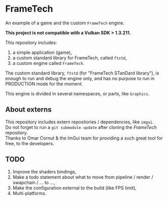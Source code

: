 # FrameTech

An example of a game and the custom `FrameTech` engine.

**This project is not compatible with a Vulkan SDK > 1.3.211.**

This repository includes:

1. a simple application (game),
2. a custom standard library for FrameTech, called `ftstd`,
3. a custom engine called `FrameTech`.

The custom standard library, `ftstd` (for "FrameTech STanDard library"), is enough to run and debug the engine only, and has no purpose to run in PRODUCTION mode for the moment.

This engine is divided in several namespaces, or parts, like `Graphics`.

## About externs

This repository includes extern repositories / dependencies, like `imgui`.  
Do not forget to run a `git submodule update` after cloning the _FrameTech_ repository.  
Thanks to Omar Cornut & the ImGui team for providing a such great tool for free, to the developers.

## TODO

1. Improve the shaders bindings,
2. Make a todo statement about what to move from pipeline / render / swapchain / ... to ...,
3. Make the configuration external to the build (like FPS limit),
4. Multi-platforms.
